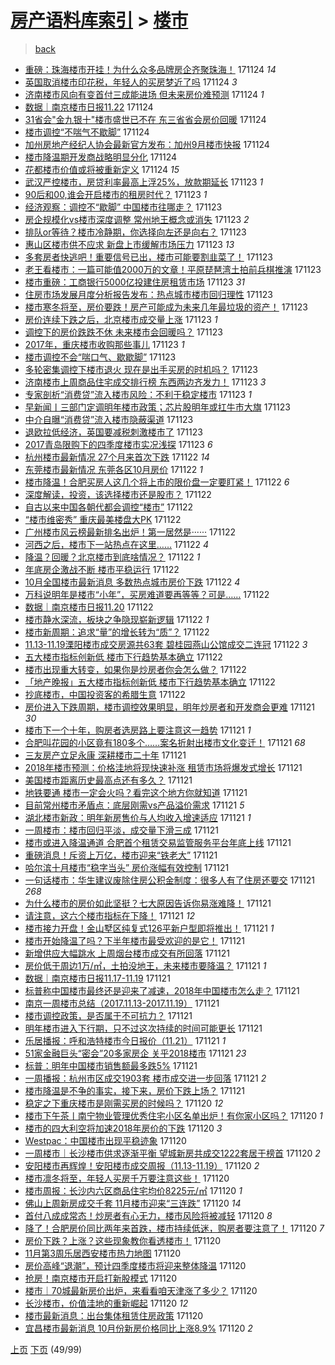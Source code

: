 [房产语料库索引](../../README.md)  > [楼市](楼市.md)
====
> [back](../README.md)

- [重磅：珠海楼市开挂！为什么众多品牌房企齐聚珠海！](http://jkwz.applinzi.com/ittc/7039466697067594768.html#%E9%87%8D%E7%A3%85%EF%BC%9A%E7%8F%A0%E6%B5%B7%E6%A5%BC%E5%B8%82%E5%BC%80%E6%8C%82%EF%BC%81%E4%B8%BA%E4%BB%80%E4%B9%88%E4%BC%97%E5%A4%9A%E5%93%81%E7%89%8C%E6%88%BF%E4%BC%81%E9%BD%90%E8%81%9A%E7%8F%A0%E6%B5%B7%EF%BC%81) 171124 *14* 
- [英国取消楼市印花税，年轻人的买房梦近了吗](http://jkwz.applinzi.com/ittc/7039454115455829009.html#%E8%8B%B1%E5%9B%BD%E5%8F%96%E6%B6%88%E6%A5%BC%E5%B8%82%E5%8D%B0%E8%8A%B1%E7%A8%8E%EF%BC%8C%E5%B9%B4%E8%BD%BB%E4%BA%BA%E7%9A%84%E4%B9%B0%E6%88%BF%E6%A2%A6%E8%BF%91%E4%BA%86%E5%90%97) 171124 *3* 
- [济南楼市风向有变首付三成能进场 但未来房价难预测](http://jkwz.applinzi.com/ittc/7039448086353544209.html#%E6%B5%8E%E5%8D%97%E6%A5%BC%E5%B8%82%E9%A3%8E%E5%90%91%E6%9C%89%E5%8F%98%E9%A6%96%E4%BB%98%E4%B8%89%E6%88%90%E8%83%BD%E8%BF%9B%E5%9C%BA+%E4%BD%86%E6%9C%AA%E6%9D%A5%E6%88%BF%E4%BB%B7%E9%9A%BE%E9%A2%84%E6%B5%8B) 171124 *1* 
- [数据｜南京楼市日报11.22](http://jkwz.applinzi.com/ittc/7039446820026057745.html#%E6%95%B0%E6%8D%AE%EF%BD%9C%E5%8D%97%E4%BA%AC%E6%A5%BC%E5%B8%82%E6%97%A5%E6%8A%A511.22) 171124  
- [31省会&quot;金九银十&quot;楼市盛世已不在 东三省省会房价回暖](http://jkwz.applinzi.com/ittc/7039442569589687313.html#31%E7%9C%81%E4%BC%9A%26quot%3B%E9%87%91%E4%B9%9D%E9%93%B6%E5%8D%81%26quot%3B%E6%A5%BC%E5%B8%82%E7%9B%9B%E4%B8%96%E5%B7%B2%E4%B8%8D%E5%9C%A8+%E4%B8%9C%E4%B8%89%E7%9C%81%E7%9C%81%E4%BC%9A%E6%88%BF%E4%BB%B7%E5%9B%9E%E6%9A%96) 171124  
- [楼市调控“不喘气不歇脚”](http://jkwz.applinzi.com/ittc/7039420093140829200.html#%E6%A5%BC%E5%B8%82%E8%B0%83%E6%8E%A7%E2%80%9C%E4%B8%8D%E5%96%98%E6%B0%94%E4%B8%8D%E6%AD%87%E8%84%9A%E2%80%9D) 171124  
- [加州房地产经纪人协会最新官方发布：加州9月楼市快报](http://jkwz.applinzi.com/ittc/7039414433028244497.html#%E5%8A%A0%E5%B7%9E%E6%88%BF%E5%9C%B0%E4%BA%A7%E7%BB%8F%E7%BA%AA%E4%BA%BA%E5%8D%8F%E4%BC%9A%E6%9C%80%E6%96%B0%E5%AE%98%E6%96%B9%E5%8F%91%E5%B8%83%EF%BC%9A%E5%8A%A0%E5%B7%9E9%E6%9C%88%E6%A5%BC%E5%B8%82%E5%BF%AB%E6%8A%A5) 171124  
- [楼市降温期开发商战略明显分化](http://jkwz.applinzi.com/ittc/7039403274501882897.html#%E6%A5%BC%E5%B8%82%E9%99%8D%E6%B8%A9%E6%9C%9F%E5%BC%80%E5%8F%91%E5%95%86%E6%88%98%E7%95%A5%E6%98%8E%E6%98%BE%E5%88%86%E5%8C%96) 171124  
- [花都楼市价值或将被重新定义](http://jkwz.applinzi.com/ittc/7039310158390363152.html#%E8%8A%B1%E9%83%BD%E6%A5%BC%E5%B8%82%E4%BB%B7%E5%80%BC%E6%88%96%E5%B0%86%E8%A2%AB%E9%87%8D%E6%96%B0%E5%AE%9A%E4%B9%89) 171124 *15* 
- [武汉严控楼市，房贷利率最高上浮25%，放款期延长](http://jkwz.applinzi.com/ittc/7039224961774912529.html#%E6%AD%A6%E6%B1%89%E4%B8%A5%E6%8E%A7%E6%A5%BC%E5%B8%82%EF%BC%8C%E6%88%BF%E8%B4%B7%E5%88%A9%E7%8E%87%E6%9C%80%E9%AB%98%E4%B8%8A%E6%B5%AE25%25%EF%BC%8C%E6%94%BE%E6%AC%BE%E6%9C%9F%E5%BB%B6%E9%95%BF) 171123 *1* 
- [90后和00,谁会开启楼市的租房时代？](http://jkwz.applinzi.com/ittc/7039217923544056849.html#90%E5%90%8E%E5%92%8C00%2C%E8%B0%81%E4%BC%9A%E5%BC%80%E5%90%AF%E6%A5%BC%E5%B8%82%E7%9A%84%E7%A7%9F%E6%88%BF%E6%97%B6%E4%BB%A3%EF%BC%9F) 171123 *1* 
- [经济观察：调控不“歇脚” 中国楼市往哪走？](http://jkwz.applinzi.com/ittc/7039216737457800209.html#%E7%BB%8F%E6%B5%8E%E8%A7%82%E5%AF%9F%EF%BC%9A%E8%B0%83%E6%8E%A7%E4%B8%8D%E2%80%9C%E6%AD%87%E8%84%9A%E2%80%9D+%E4%B8%AD%E5%9B%BD%E6%A5%BC%E5%B8%82%E5%BE%80%E5%93%AA%E8%B5%B0%EF%BC%9F) 171123  
- [房企规模化vs楼市深度调整 常州地王概念或消失](http://jkwz.applinzi.com/ittc/7039161065508701201.html#%E6%88%BF%E4%BC%81%E8%A7%84%E6%A8%A1%E5%8C%96vs%E6%A5%BC%E5%B8%82%E6%B7%B1%E5%BA%A6%E8%B0%83%E6%95%B4+%E5%B8%B8%E5%B7%9E%E5%9C%B0%E7%8E%8B%E6%A6%82%E5%BF%B5%E6%88%96%E6%B6%88%E5%A4%B1) 171123 *2* 
- [排队or等待？楼市冷静期，你选择向左还是向右？](http://jkwz.applinzi.com/ittc/7039151135179408401.html#%E6%8E%92%E9%98%9For%E7%AD%89%E5%BE%85%EF%BC%9F%E6%A5%BC%E5%B8%82%E5%86%B7%E9%9D%99%E6%9C%9F%EF%BC%8C%E4%BD%A0%E9%80%89%E6%8B%A9%E5%90%91%E5%B7%A6%E8%BF%98%E6%98%AF%E5%90%91%E5%8F%B3%EF%BC%9F) 171123  
- [惠山区楼市供不应求 新盘上市缓解市场压力](http://jkwz.applinzi.com/ittc/7039149322191504401.html#%E6%83%A0%E5%B1%B1%E5%8C%BA%E6%A5%BC%E5%B8%82%E4%BE%9B%E4%B8%8D%E5%BA%94%E6%B1%82+%E6%96%B0%E7%9B%98%E4%B8%8A%E5%B8%82%E7%BC%93%E8%A7%A3%E5%B8%82%E5%9C%BA%E5%8E%8B%E5%8A%9B) 171123 *13* 
- [多套房者快逃吧！重要信号已出，楼市可能要割韭菜了！](http://jkwz.applinzi.com/ittc/7039129102328529937.html#%E5%A4%9A%E5%A5%97%E6%88%BF%E8%80%85%E5%BF%AB%E9%80%83%E5%90%A7%EF%BC%81%E9%87%8D%E8%A6%81%E4%BF%A1%E5%8F%B7%E5%B7%B2%E5%87%BA%EF%BC%8C%E6%A5%BC%E5%B8%82%E5%8F%AF%E8%83%BD%E8%A6%81%E5%89%B2%E9%9F%AD%E8%8F%9C%E4%BA%86%EF%BC%81) 171123  
- [老王看楼市：一篇可能值2000万的文章！平原琵琶湾土拍前兵棋推演](http://jkwz.applinzi.com/ittc/7039115226618790929.html#%E8%80%81%E7%8E%8B%E7%9C%8B%E6%A5%BC%E5%B8%82%EF%BC%9A%E4%B8%80%E7%AF%87%E5%8F%AF%E8%83%BD%E5%80%BC2000%E4%B8%87%E7%9A%84%E6%96%87%E7%AB%A0%EF%BC%81%E5%B9%B3%E5%8E%9F%E7%90%B5%E7%90%B6%E6%B9%BE%E5%9C%9F%E6%8B%8D%E5%89%8D%E5%85%B5%E6%A3%8B%E6%8E%A8%E6%BC%94) 171123  
- [楼市重磅：工商银行5000亿投建住房租赁市场](http://jkwz.applinzi.com/ittc/7039107230018831376.html#%E6%A5%BC%E5%B8%82%E9%87%8D%E7%A3%85%EF%BC%9A%E5%B7%A5%E5%95%86%E9%93%B6%E8%A1%8C5000%E4%BA%BF%E6%8A%95%E5%BB%BA%E4%BD%8F%E6%88%BF%E7%A7%9F%E8%B5%81%E5%B8%82%E5%9C%BA) 171123 *31* 
- [住房市场发展月度分析报告发布：热点城市楼市回归理性](http://jkwz.applinzi.com/ittc/7039089400951079952.html#%E4%BD%8F%E6%88%BF%E5%B8%82%E5%9C%BA%E5%8F%91%E5%B1%95%E6%9C%88%E5%BA%A6%E5%88%86%E6%9E%90%E6%8A%A5%E5%91%8A%E5%8F%91%E5%B8%83%EF%BC%9A%E7%83%AD%E7%82%B9%E5%9F%8E%E5%B8%82%E6%A5%BC%E5%B8%82%E5%9B%9E%E5%BD%92%E7%90%86%E6%80%A7) 171123  
- [楼市寒冬将至，房价要跌！房产可能成为未来几年最垃圾的资产！](http://jkwz.applinzi.com/ittc/7039084438221227024.html#%E6%A5%BC%E5%B8%82%E5%AF%92%E5%86%AC%E5%B0%86%E8%87%B3%EF%BC%8C%E6%88%BF%E4%BB%B7%E8%A6%81%E8%B7%8C%EF%BC%81%E6%88%BF%E4%BA%A7%E5%8F%AF%E8%83%BD%E6%88%90%E4%B8%BA%E6%9C%AA%E6%9D%A5%E5%87%A0%E5%B9%B4%E6%9C%80%E5%9E%83%E5%9C%BE%E7%9A%84%E8%B5%84%E4%BA%A7%EF%BC%81) 171123  
- [房价连续下跌之后，北京楼市成交量上涨](http://jkwz.applinzi.com/ittc/7039075825180214288.html#%E6%88%BF%E4%BB%B7%E8%BF%9E%E7%BB%AD%E4%B8%8B%E8%B7%8C%E4%B9%8B%E5%90%8E%EF%BC%8C%E5%8C%97%E4%BA%AC%E6%A5%BC%E5%B8%82%E6%88%90%E4%BA%A4%E9%87%8F%E4%B8%8A%E6%B6%A8) 171123 *1* 
- [调控下的房价跌跌不休 未来楼市会回暖吗？](http://jkwz.applinzi.com/ittc/7039067885845087248.html#%E8%B0%83%E6%8E%A7%E4%B8%8B%E7%9A%84%E6%88%BF%E4%BB%B7%E8%B7%8C%E8%B7%8C%E4%B8%8D%E4%BC%91+%E6%9C%AA%E6%9D%A5%E6%A5%BC%E5%B8%82%E4%BC%9A%E5%9B%9E%E6%9A%96%E5%90%97%EF%BC%9F) 171123  
- [2017年，重庆楼市收购那些事儿](http://jkwz.applinzi.com/ittc/7039064614174721041.html#2017%E5%B9%B4%EF%BC%8C%E9%87%8D%E5%BA%86%E6%A5%BC%E5%B8%82%E6%94%B6%E8%B4%AD%E9%82%A3%E4%BA%9B%E4%BA%8B%E5%84%BF) 171123 *1* 
- [楼市调控不会“喘口气、歇歇脚”](http://jkwz.applinzi.com/ittc/7039055601559159825.html#%E6%A5%BC%E5%B8%82%E8%B0%83%E6%8E%A7%E4%B8%8D%E4%BC%9A%E2%80%9C%E5%96%98%E5%8F%A3%E6%B0%94%E3%80%81%E6%AD%87%E6%AD%87%E8%84%9A%E2%80%9D) 171123  
- [多轮密集调控下楼市退火 现在是出手买房的时机吗？](http://jkwz.applinzi.com/ittc/7039049442731230224.html#%E5%A4%9A%E8%BD%AE%E5%AF%86%E9%9B%86%E8%B0%83%E6%8E%A7%E4%B8%8B%E6%A5%BC%E5%B8%82%E9%80%80%E7%81%AB+%E7%8E%B0%E5%9C%A8%E6%98%AF%E5%87%BA%E6%89%8B%E4%B9%B0%E6%88%BF%E7%9A%84%E6%97%B6%E6%9C%BA%E5%90%97%EF%BC%9F) 171123  
- [济南楼市上周商品住宅成交排行榜 东西两边齐发力！](http://jkwz.applinzi.com/ittc/7039047136077939728.html#%E6%B5%8E%E5%8D%97%E6%A5%BC%E5%B8%82%E4%B8%8A%E5%91%A8%E5%95%86%E5%93%81%E4%BD%8F%E5%AE%85%E6%88%90%E4%BA%A4%E6%8E%92%E8%A1%8C%E6%A6%9C+%E4%B8%9C%E8%A5%BF%E4%B8%A4%E8%BE%B9%E9%BD%90%E5%8F%91%E5%8A%9B%EF%BC%81) 171123 *3* 
- [专家剖析“消费贷”流入楼市风险：不利于稳定楼市](http://jkwz.applinzi.com/ittc/7039043410156061712.html#%E4%B8%93%E5%AE%B6%E5%89%96%E6%9E%90%E2%80%9C%E6%B6%88%E8%B4%B9%E8%B4%B7%E2%80%9D%E6%B5%81%E5%85%A5%E6%A5%BC%E5%B8%82%E9%A3%8E%E9%99%A9%EF%BC%9A%E4%B8%8D%E5%88%A9%E4%BA%8E%E7%A8%B3%E5%AE%9A%E6%A5%BC%E5%B8%82) 171123 *1* 
- [早新闻丨三部门定调明年楼市政策；芯片股明年或扛牛市大旗](http://jkwz.applinzi.com/ittc/7039041587756139537.html#%E6%97%A9%E6%96%B0%E9%97%BB%E4%B8%A8%E4%B8%89%E9%83%A8%E9%97%A8%E5%AE%9A%E8%B0%83%E6%98%8E%E5%B9%B4%E6%A5%BC%E5%B8%82%E6%94%BF%E7%AD%96%EF%BC%9B%E8%8A%AF%E7%89%87%E8%82%A1%E6%98%8E%E5%B9%B4%E6%88%96%E6%89%9B%E7%89%9B%E5%B8%82%E5%A4%A7%E6%97%97) 171123  
- [中介自曝“消费贷”流入楼市隐蔽渠道](http://jkwz.applinzi.com/ittc/7038991549843637265.html#%E4%B8%AD%E4%BB%8B%E8%87%AA%E6%9B%9D%E2%80%9C%E6%B6%88%E8%B4%B9%E8%B4%B7%E2%80%9D%E6%B5%81%E5%85%A5%E6%A5%BC%E5%B8%82%E9%9A%90%E8%94%BD%E6%B8%A0%E9%81%93) 171123  
- [退欧拉低经济，英国要减税刺激楼市了](http://jkwz.applinzi.com/ittc/7038944615539934225.html#%E9%80%80%E6%AC%A7%E6%8B%89%E4%BD%8E%E7%BB%8F%E6%B5%8E%EF%BC%8C%E8%8B%B1%E5%9B%BD%E8%A6%81%E5%87%8F%E7%A8%8E%E5%88%BA%E6%BF%80%E6%A5%BC%E5%B8%82%E4%BA%86) 171123  
- [2017青岛限购下的四季度楼市实况浅探](http://jkwz.applinzi.com/ittc/7038921889819395088.html#2017%E9%9D%92%E5%B2%9B%E9%99%90%E8%B4%AD%E4%B8%8B%E7%9A%84%E5%9B%9B%E5%AD%A3%E5%BA%A6%E6%A5%BC%E5%B8%82%E5%AE%9E%E5%86%B5%E6%B5%85%E6%8E%A2) 171123 *6* 
- [杭州楼市最新情况 27个月来首次下跌](http://jkwz.applinzi.com/ittc/7038855857067000848.html#%E6%9D%AD%E5%B7%9E%E6%A5%BC%E5%B8%82%E6%9C%80%E6%96%B0%E6%83%85%E5%86%B5+27%E4%B8%AA%E6%9C%88%E6%9D%A5%E9%A6%96%E6%AC%A1%E4%B8%8B%E8%B7%8C) 171122 *14* 
- [东莞楼市最新情况 东莞各区10月房价](http://jkwz.applinzi.com/ittc/7038855669480948753.html#%E4%B8%9C%E8%8E%9E%E6%A5%BC%E5%B8%82%E6%9C%80%E6%96%B0%E6%83%85%E5%86%B5+%E4%B8%9C%E8%8E%9E%E5%90%84%E5%8C%BA10%E6%9C%88%E6%88%BF%E4%BB%B7) 171122 *1* 
- [楼市降温！合肥买房人这几个将上市的限价盘一定要盯紧！](http://jkwz.applinzi.com/ittc/7038828434086691857.html#%E6%A5%BC%E5%B8%82%E9%99%8D%E6%B8%A9%EF%BC%81%E5%90%88%E8%82%A5%E4%B9%B0%E6%88%BF%E4%BA%BA%E8%BF%99%E5%87%A0%E4%B8%AA%E5%B0%86%E4%B8%8A%E5%B8%82%E7%9A%84%E9%99%90%E4%BB%B7%E7%9B%98%E4%B8%80%E5%AE%9A%E8%A6%81%E7%9B%AF%E7%B4%A7%EF%BC%81) 171122 *6* 
- [深度解读，投资，该选择楼市还是股市？](http://jkwz.applinzi.com/ittc/7038812130768323600.html#%E6%B7%B1%E5%BA%A6%E8%A7%A3%E8%AF%BB%EF%BC%8C%E6%8A%95%E8%B5%84%EF%BC%8C%E8%AF%A5%E9%80%89%E6%8B%A9%E6%A5%BC%E5%B8%82%E8%BF%98%E6%98%AF%E8%82%A1%E5%B8%82%EF%BC%9F) 171122  
- [自古以来中国各朝代都会调控“楼市”](http://jkwz.applinzi.com/ittc/7038809686931932176.html#%E8%87%AA%E5%8F%A4%E4%BB%A5%E6%9D%A5%E4%B8%AD%E5%9B%BD%E5%90%84%E6%9C%9D%E4%BB%A3%E9%83%BD%E4%BC%9A%E8%B0%83%E6%8E%A7%E2%80%9C%E6%A5%BC%E5%B8%82%E2%80%9D) 171122  
- [“楼市维密秀” 重庆最美楼盘大PK](http://jkwz.applinzi.com/ittc/7038806130665456656.html#%E2%80%9C%E6%A5%BC%E5%B8%82%E7%BB%B4%E5%AF%86%E7%A7%80%E2%80%9D+%E9%87%8D%E5%BA%86%E6%9C%80%E7%BE%8E%E6%A5%BC%E7%9B%98%E5%A4%A7PK) 171122  
- [广州楼市风云榜最新排名出炉！第一居然是······](http://jkwz.applinzi.com/ittc/7038786445379109904.html#%E5%B9%BF%E5%B7%9E%E6%A5%BC%E5%B8%82%E9%A3%8E%E4%BA%91%E6%A6%9C%E6%9C%80%E6%96%B0%E6%8E%92%E5%90%8D%E5%87%BA%E7%82%89%EF%BC%81%E7%AC%AC%E4%B8%80%E5%B1%85%E7%84%B6%E6%98%AF%C2%B7%C2%B7%C2%B7%C2%B7%C2%B7%C2%B7) 171122  
- [河西之后，楼市下一站热点在这里……](http://jkwz.applinzi.com/ittc/7038774193611605009.html#%E6%B2%B3%E8%A5%BF%E4%B9%8B%E5%90%8E%EF%BC%8C%E6%A5%BC%E5%B8%82%E4%B8%8B%E4%B8%80%E7%AB%99%E7%83%AD%E7%82%B9%E5%9C%A8%E8%BF%99%E9%87%8C%E2%80%A6%E2%80%A6) 171122 *4* 
- [降温？回暖？北京楼市到底啥情况？](http://jkwz.applinzi.com/ittc/7038758776436425744.html#%E9%99%8D%E6%B8%A9%EF%BC%9F%E5%9B%9E%E6%9A%96%EF%BC%9F%E5%8C%97%E4%BA%AC%E6%A5%BC%E5%B8%82%E5%88%B0%E5%BA%95%E5%95%A5%E6%83%85%E5%86%B5%EF%BC%9F) 171122 *1* 
- [年底房企激战不断 楼市平稳运行](http://jkwz.applinzi.com/ittc/7038746383639643153.html#%E5%B9%B4%E5%BA%95%E6%88%BF%E4%BC%81%E6%BF%80%E6%88%98%E4%B8%8D%E6%96%AD+%E6%A5%BC%E5%B8%82%E5%B9%B3%E7%A8%B3%E8%BF%90%E8%A1%8C) 171122  
- [10月全国楼市最新消息 多数热点城市房价下跌](http://jkwz.applinzi.com/ittc/7038737465685328912.html#10%E6%9C%88%E5%85%A8%E5%9B%BD%E6%A5%BC%E5%B8%82%E6%9C%80%E6%96%B0%E6%B6%88%E6%81%AF+%E5%A4%9A%E6%95%B0%E7%83%AD%E7%82%B9%E5%9F%8E%E5%B8%82%E6%88%BF%E4%BB%B7%E4%B8%8B%E8%B7%8C) 171122 *4* 
- [万科说明年是楼市“小年”，买房难道要再等等？可是……](http://jkwz.applinzi.com/ittc/7038725481787032593.html#%E4%B8%87%E7%A7%91%E8%AF%B4%E6%98%8E%E5%B9%B4%E6%98%AF%E6%A5%BC%E5%B8%82%E2%80%9C%E5%B0%8F%E5%B9%B4%E2%80%9D%EF%BC%8C%E4%B9%B0%E6%88%BF%E9%9A%BE%E9%81%93%E8%A6%81%E5%86%8D%E7%AD%89%E7%AD%89%EF%BC%9F%E5%8F%AF%E6%98%AF%E2%80%A6%E2%80%A6) 171122  
- [数据｜南京楼市日报11.20](http://jkwz.applinzi.com/ittc/7038718869466776593.html#%E6%95%B0%E6%8D%AE%EF%BD%9C%E5%8D%97%E4%BA%AC%E6%A5%BC%E5%B8%82%E6%97%A5%E6%8A%A511.20) 171122  
- [楼市静水深流，板块之争隐现崭新逻辑](http://jkwz.applinzi.com/ittc/7038713387867964433.html#%E6%A5%BC%E5%B8%82%E9%9D%99%E6%B0%B4%E6%B7%B1%E6%B5%81%EF%BC%8C%E6%9D%BF%E5%9D%97%E4%B9%8B%E4%BA%89%E9%9A%90%E7%8E%B0%E5%B4%AD%E6%96%B0%E9%80%BB%E8%BE%91) 171122 *1* 
- [楼市新周期：追求“量”的增长转为“质”？](http://jkwz.applinzi.com/ittc/7038711301361107984.html#%E6%A5%BC%E5%B8%82%E6%96%B0%E5%91%A8%E6%9C%9F%EF%BC%9A%E8%BF%BD%E6%B1%82%E2%80%9C%E9%87%8F%E2%80%9D%E7%9A%84%E5%A2%9E%E9%95%BF%E8%BD%AC%E4%B8%BA%E2%80%9C%E8%B4%A8%E2%80%9D%EF%BC%9F) 171122  
- [11.13-11.19溧阳楼市成交房源共63套 碧桂园燕山公馆成交二连冠](http://jkwz.applinzi.com/ittc/7038709699816457232.html#11.13-11.19%E6%BA%A7%E9%98%B3%E6%A5%BC%E5%B8%82%E6%88%90%E4%BA%A4%E6%88%BF%E6%BA%90%E5%85%B163%E5%A5%97+%E7%A2%A7%E6%A1%82%E5%9B%AD%E7%87%95%E5%B1%B1%E5%85%AC%E9%A6%86%E6%88%90%E4%BA%A4%E4%BA%8C%E8%BF%9E%E5%86%A0) 171122 *3* 
- [五大楼市指标创新低 楼市下行趋势基本确立](http://jkwz.applinzi.com/ittc/7038703328081478672.html#%E4%BA%94%E5%A4%A7%E6%A5%BC%E5%B8%82%E6%8C%87%E6%A0%87%E5%88%9B%E6%96%B0%E4%BD%8E+%E6%A5%BC%E5%B8%82%E4%B8%8B%E8%A1%8C%E8%B6%8B%E5%8A%BF%E5%9F%BA%E6%9C%AC%E7%A1%AE%E7%AB%8B) 171122  
- [楼市出现重大转变，如果你是炒房者你会怎么做？](http://jkwz.applinzi.com/ittc/7038701963967988752.html#%E6%A5%BC%E5%B8%82%E5%87%BA%E7%8E%B0%E9%87%8D%E5%A4%A7%E8%BD%AC%E5%8F%98%EF%BC%8C%E5%A6%82%E6%9E%9C%E4%BD%A0%E6%98%AF%E7%82%92%E6%88%BF%E8%80%85%E4%BD%A0%E4%BC%9A%E6%80%8E%E4%B9%88%E5%81%9A%EF%BC%9F) 171122  
- [「地产晚报」五大楼市指标创新低 楼市下行趋势基本确立](http://jkwz.applinzi.com/ittc/7038676349395420177.html#%E3%80%8C%E5%9C%B0%E4%BA%A7%E6%99%9A%E6%8A%A5%E3%80%8D%E4%BA%94%E5%A4%A7%E6%A5%BC%E5%B8%82%E6%8C%87%E6%A0%87%E5%88%9B%E6%96%B0%E4%BD%8E+%E6%A5%BC%E5%B8%82%E4%B8%8B%E8%A1%8C%E8%B6%8B%E5%8A%BF%E5%9F%BA%E6%9C%AC%E7%A1%AE%E7%AB%8B) 171122  
- [抄底楼市，中国投资客的希腊生意](http://jkwz.applinzi.com/ittc/7038585655544775696.html#%E6%8A%84%E5%BA%95%E6%A5%BC%E5%B8%82%EF%BC%8C%E4%B8%AD%E5%9B%BD%E6%8A%95%E8%B5%84%E5%AE%A2%E7%9A%84%E5%B8%8C%E8%85%8A%E7%94%9F%E6%84%8F) 171122  
- [房价进入下跌周期，楼市调控效果明显，明年炒房者和开发商会更难](http://jkwz.applinzi.com/ittc/7038463345429054481.html#%E6%88%BF%E4%BB%B7%E8%BF%9B%E5%85%A5%E4%B8%8B%E8%B7%8C%E5%91%A8%E6%9C%9F%EF%BC%8C%E6%A5%BC%E5%B8%82%E8%B0%83%E6%8E%A7%E6%95%88%E6%9E%9C%E6%98%8E%E6%98%BE%EF%BC%8C%E6%98%8E%E5%B9%B4%E7%82%92%E6%88%BF%E8%80%85%E5%92%8C%E5%BC%80%E5%8F%91%E5%95%86%E4%BC%9A%E6%9B%B4%E9%9A%BE) 171121 *30* 
- [楼市下一个十年，购房者选房路上要注意这一趋势](http://jkwz.applinzi.com/ittc/7038489928671953936.html#%E6%A5%BC%E5%B8%82%E4%B8%8B%E4%B8%80%E4%B8%AA%E5%8D%81%E5%B9%B4%EF%BC%8C%E8%B4%AD%E6%88%BF%E8%80%85%E9%80%89%E6%88%BF%E8%B7%AF%E4%B8%8A%E8%A6%81%E6%B3%A8%E6%84%8F%E8%BF%99%E4%B8%80%E8%B6%8B%E5%8A%BF) 171121 *1* 
- [合肥叫花园的小区竟有180多个……案名折射出楼市文化变迁！](http://jkwz.applinzi.com/ittc/7038485557196358673.html#%E5%90%88%E8%82%A5%E5%8F%AB%E8%8A%B1%E5%9B%AD%E7%9A%84%E5%B0%8F%E5%8C%BA%E7%AB%9F%E6%9C%89180%E5%A4%9A%E4%B8%AA%E2%80%A6%E2%80%A6%E6%A1%88%E5%90%8D%E6%8A%98%E5%B0%84%E5%87%BA%E6%A5%BC%E5%B8%82%E6%96%87%E5%8C%96%E5%8F%98%E8%BF%81%EF%BC%81) 171121 *68* 
- [三友房产立足永康 深耕楼市二十年](http://jkwz.applinzi.com/ittc/7038472839148078096.html#%E4%B8%89%E5%8F%8B%E6%88%BF%E4%BA%A7%E7%AB%8B%E8%B6%B3%E6%B0%B8%E5%BA%B7+%E6%B7%B1%E8%80%95%E6%A5%BC%E5%B8%82%E4%BA%8C%E5%8D%81%E5%B9%B4) 171121  
- [2018年楼市预测：价格洼地将现快速补涨 租赁市场将爆发式增长](http://jkwz.applinzi.com/ittc/7038459238836339728.html#2018%E5%B9%B4%E6%A5%BC%E5%B8%82%E9%A2%84%E6%B5%8B%EF%BC%9A%E4%BB%B7%E6%A0%BC%E6%B4%BC%E5%9C%B0%E5%B0%86%E7%8E%B0%E5%BF%AB%E9%80%9F%E8%A1%A5%E6%B6%A8+%E7%A7%9F%E8%B5%81%E5%B8%82%E5%9C%BA%E5%B0%86%E7%88%86%E5%8F%91%E5%BC%8F%E5%A2%9E%E9%95%BF) 171121  
- [美国楼市距离历史最高点还有多久？](http://jkwz.applinzi.com/ittc/7038437920246072337.html#%E7%BE%8E%E5%9B%BD%E6%A5%BC%E5%B8%82%E8%B7%9D%E7%A6%BB%E5%8E%86%E5%8F%B2%E6%9C%80%E9%AB%98%E7%82%B9%E8%BF%98%E6%9C%89%E5%A4%9A%E4%B9%85%EF%BC%9F) 171121  
- [地铁要通 楼市一定会火吗？看完这个地方你就知道](http://jkwz.applinzi.com/ittc/7038431168217744400.html#%E5%9C%B0%E9%93%81%E8%A6%81%E9%80%9A+%E6%A5%BC%E5%B8%82%E4%B8%80%E5%AE%9A%E4%BC%9A%E7%81%AB%E5%90%97%EF%BC%9F%E7%9C%8B%E5%AE%8C%E8%BF%99%E4%B8%AA%E5%9C%B0%E6%96%B9%E4%BD%A0%E5%B0%B1%E7%9F%A5%E9%81%93) 171121  
- [目前常州楼市矛盾点：底层刚需vs产品溢价需求](http://jkwz.applinzi.com/ittc/7038427051495785488.html#%E7%9B%AE%E5%89%8D%E5%B8%B8%E5%B7%9E%E6%A5%BC%E5%B8%82%E7%9F%9B%E7%9B%BE%E7%82%B9%EF%BC%9A%E5%BA%95%E5%B1%82%E5%88%9A%E9%9C%80vs%E4%BA%A7%E5%93%81%E6%BA%A2%E4%BB%B7%E9%9C%80%E6%B1%82) 171121 *5* 
- [湖北楼市新政：明年新房售价与人均收入增速适应](http://jkwz.applinzi.com/ittc/7038425547028300817.html#%E6%B9%96%E5%8C%97%E6%A5%BC%E5%B8%82%E6%96%B0%E6%94%BF%EF%BC%9A%E6%98%8E%E5%B9%B4%E6%96%B0%E6%88%BF%E5%94%AE%E4%BB%B7%E4%B8%8E%E4%BA%BA%E5%9D%87%E6%94%B6%E5%85%A5%E5%A2%9E%E9%80%9F%E9%80%82%E5%BA%94) 171121 *1* 
- [一周楼市：楼市回归平淡，成交量下滑三成](http://jkwz.applinzi.com/ittc/7038421395313263632.html#%E4%B8%80%E5%91%A8%E6%A5%BC%E5%B8%82%EF%BC%9A%E6%A5%BC%E5%B8%82%E5%9B%9E%E5%BD%92%E5%B9%B3%E6%B7%A1%EF%BC%8C%E6%88%90%E4%BA%A4%E9%87%8F%E4%B8%8B%E6%BB%91%E4%B8%89%E6%88%90) 171121  
- [楼市或进入降温通道 合肥首个租赁交易监管服务平台年底上线](http://jkwz.applinzi.com/ittc/7038418517416739857.html#%E6%A5%BC%E5%B8%82%E6%88%96%E8%BF%9B%E5%85%A5%E9%99%8D%E6%B8%A9%E9%80%9A%E9%81%93+%E5%90%88%E8%82%A5%E9%A6%96%E4%B8%AA%E7%A7%9F%E8%B5%81%E4%BA%A4%E6%98%93%E7%9B%91%E7%AE%A1%E6%9C%8D%E5%8A%A1%E5%B9%B3%E5%8F%B0%E5%B9%B4%E5%BA%95%E4%B8%8A%E7%BA%BF) 171121  
- [重磅消息！斥资上万亿，楼市迎来“铁老大”](http://jkwz.applinzi.com/ittc/7038411783067403281.html#%E9%87%8D%E7%A3%85%E6%B6%88%E6%81%AF%EF%BC%81%E6%96%A5%E8%B5%84%E4%B8%8A%E4%B8%87%E4%BA%BF%EF%BC%8C%E6%A5%BC%E5%B8%82%E8%BF%8E%E6%9D%A5%E2%80%9C%E9%93%81%E8%80%81%E5%A4%A7%E2%80%9D) 171121  
- [哈尔滨十月楼市“稳字当头” 房价涨幅有效控制](http://jkwz.applinzi.com/ittc/7038403741399647248.html#%E5%93%88%E5%B0%94%E6%BB%A8%E5%8D%81%E6%9C%88%E6%A5%BC%E5%B8%82%E2%80%9C%E7%A8%B3%E5%AD%97%E5%BD%93%E5%A4%B4%E2%80%9D+%E6%88%BF%E4%BB%B7%E6%B6%A8%E5%B9%85%E6%9C%89%E6%95%88%E6%8E%A7%E5%88%B6) 171121  
- [一句话楼市：华生建议废除住房公积金制度：很多人有了住房还要交](http://jkwz.applinzi.com/ittc/7038387742252205073.html#%E4%B8%80%E5%8F%A5%E8%AF%9D%E6%A5%BC%E5%B8%82%EF%BC%9A%E5%8D%8E%E7%94%9F%E5%BB%BA%E8%AE%AE%E5%BA%9F%E9%99%A4%E4%BD%8F%E6%88%BF%E5%85%AC%E7%A7%AF%E9%87%91%E5%88%B6%E5%BA%A6%EF%BC%9A%E5%BE%88%E5%A4%9A%E4%BA%BA%E6%9C%89%E4%BA%86%E4%BD%8F%E6%88%BF%E8%BF%98%E8%A6%81%E4%BA%A4) 171121 *268* 
- [为什么楼市的房价如此坚挺？七大原因告诉你易涨难降！](http://jkwz.applinzi.com/ittc/7038382823168279568.html#%E4%B8%BA%E4%BB%80%E4%B9%88%E6%A5%BC%E5%B8%82%E7%9A%84%E6%88%BF%E4%BB%B7%E5%A6%82%E6%AD%A4%E5%9D%9A%E6%8C%BA%EF%BC%9F%E4%B8%83%E5%A4%A7%E5%8E%9F%E5%9B%A0%E5%91%8A%E8%AF%89%E4%BD%A0%E6%98%93%E6%B6%A8%E9%9A%BE%E9%99%8D%EF%BC%81) 171121  
- [请注意，这六个楼市指标在下降！](http://jkwz.applinzi.com/ittc/7038358079933006864.html#%E8%AF%B7%E6%B3%A8%E6%84%8F%EF%BC%8C%E8%BF%99%E5%85%AD%E4%B8%AA%E6%A5%BC%E5%B8%82%E6%8C%87%E6%A0%87%E5%9C%A8%E4%B8%8B%E9%99%8D%EF%BC%81) 171121 *12* 
- [楼市接力开盘！金山墅区纯复式126平新户型即将推出！](http://jkwz.applinzi.com/ittc/7038351934547821585.html#%E6%A5%BC%E5%B8%82%E6%8E%A5%E5%8A%9B%E5%BC%80%E7%9B%98%EF%BC%81%E9%87%91%E5%B1%B1%E5%A2%85%E5%8C%BA%E7%BA%AF%E5%A4%8D%E5%BC%8F126%E5%B9%B3%E6%96%B0%E6%88%B7%E5%9E%8B%E5%8D%B3%E5%B0%86%E6%8E%A8%E5%87%BA%EF%BC%81) 171121 *1* 
- [楼市开始降温了吗？下半年楼市最受欢迎的是它！](http://jkwz.applinzi.com/ittc/7038324779436737553.html#%E6%A5%BC%E5%B8%82%E5%BC%80%E5%A7%8B%E9%99%8D%E6%B8%A9%E4%BA%86%E5%90%97%EF%BC%9F%E4%B8%8B%E5%8D%8A%E5%B9%B4%E6%A5%BC%E5%B8%82%E6%9C%80%E5%8F%97%E6%AC%A2%E8%BF%8E%E7%9A%84%E6%98%AF%E5%AE%83%EF%BC%81) 171121  
- [新增供应大幅跳水 上周烟台楼市成交有所回落](http://jkwz.applinzi.com/ittc/7038345131118298128.html#%E6%96%B0%E5%A2%9E%E4%BE%9B%E5%BA%94%E5%A4%A7%E5%B9%85%E8%B7%B3%E6%B0%B4+%E4%B8%8A%E5%91%A8%E7%83%9F%E5%8F%B0%E6%A5%BC%E5%B8%82%E6%88%90%E4%BA%A4%E6%9C%89%E6%89%80%E5%9B%9E%E8%90%BD) 171121  
- [房价低于周边1万/㎡，土拍没地王，未来楼市要降温？](http://jkwz.applinzi.com/ittc/7038333739883562000.html#%E6%88%BF%E4%BB%B7%E4%BD%8E%E4%BA%8E%E5%91%A8%E8%BE%B91%E4%B8%87%2F%E3%8E%A1%EF%BC%8C%E5%9C%9F%E6%8B%8D%E6%B2%A1%E5%9C%B0%E7%8E%8B%EF%BC%8C%E6%9C%AA%E6%9D%A5%E6%A5%BC%E5%B8%82%E8%A6%81%E9%99%8D%E6%B8%A9%EF%BC%9F) 171121 *1* 
- [数据｜南京楼市日报11.17-11.19](http://jkwz.applinzi.com/ittc/7038332614405014544.html#%E6%95%B0%E6%8D%AE%EF%BD%9C%E5%8D%97%E4%BA%AC%E6%A5%BC%E5%B8%82%E6%97%A5%E6%8A%A511.17-11.19) 171121  
- [标普称中国楼市最终还是迎来了减速，2018年中国楼市怎么走？](http://jkwz.applinzi.com/ittc/7038322175910609936.html#%E6%A0%87%E6%99%AE%E7%A7%B0%E4%B8%AD%E5%9B%BD%E6%A5%BC%E5%B8%82%E6%9C%80%E7%BB%88%E8%BF%98%E6%98%AF%E8%BF%8E%E6%9D%A5%E4%BA%86%E5%87%8F%E9%80%9F%EF%BC%8C2018%E5%B9%B4%E4%B8%AD%E5%9B%BD%E6%A5%BC%E5%B8%82%E6%80%8E%E4%B9%88%E8%B5%B0%EF%BC%9F) 171121  
- [南京一周楼市总结（2017.11.13-2017.11.19）](http://jkwz.applinzi.com/ittc/7038323459434742801.html#%E5%8D%97%E4%BA%AC%E4%B8%80%E5%91%A8%E6%A5%BC%E5%B8%82%E6%80%BB%E7%BB%93%EF%BC%882017.11.13-2017.11.19%EF%BC%89) 171121  
- [楼市调控政策，是否属于不可抗力？](http://jkwz.applinzi.com/ittc/7038315748945036304.html#%E6%A5%BC%E5%B8%82%E8%B0%83%E6%8E%A7%E6%94%BF%E7%AD%96%EF%BC%8C%E6%98%AF%E5%90%A6%E5%B1%9E%E4%BA%8E%E4%B8%8D%E5%8F%AF%E6%8A%97%E5%8A%9B%EF%BC%9F) 171121  
- [明年楼市进入下行期，只不过这次持续的时间可能更长](http://jkwz.applinzi.com/ittc/7038313619039716369.html#%E6%98%8E%E5%B9%B4%E6%A5%BC%E5%B8%82%E8%BF%9B%E5%85%A5%E4%B8%8B%E8%A1%8C%E6%9C%9F%EF%BC%8C%E5%8F%AA%E4%B8%8D%E8%BF%87%E8%BF%99%E6%AC%A1%E6%8C%81%E7%BB%AD%E7%9A%84%E6%97%B6%E9%97%B4%E5%8F%AF%E8%83%BD%E6%9B%B4%E9%95%BF) 171121  
- [乐居播报：呼和浩特楼市今日报价（11.21）](http://jkwz.applinzi.com/ittc/7038299876822090768.html#%E4%B9%90%E5%B1%85%E6%92%AD%E6%8A%A5%EF%BC%9A%E5%91%BC%E5%92%8C%E6%B5%A9%E7%89%B9%E6%A5%BC%E5%B8%82%E4%BB%8A%E6%97%A5%E6%8A%A5%E4%BB%B7%EF%BC%8811.21%EF%BC%89) 171121 *1* 
- [51家金融巨头“密会”20多家房企 关乎2018楼市](http://jkwz.applinzi.com/ittc/7038298761833481232.html#51%E5%AE%B6%E9%87%91%E8%9E%8D%E5%B7%A8%E5%A4%B4%E2%80%9C%E5%AF%86%E4%BC%9A%E2%80%9D20%E5%A4%9A%E5%AE%B6%E6%88%BF%E4%BC%81+%E5%85%B3%E4%B9%8E2018%E6%A5%BC%E5%B8%82) 171121 *23* 
- [标普：明年中国楼市销售额最多跌5%](http://jkwz.applinzi.com/ittc/7038277812530709520.html#%E6%A0%87%E6%99%AE%EF%BC%9A%E6%98%8E%E5%B9%B4%E4%B8%AD%E5%9B%BD%E6%A5%BC%E5%B8%82%E9%94%80%E5%94%AE%E9%A2%9D%E6%9C%80%E5%A4%9A%E8%B7%8C5%25) 171121  
- [一周播报：杭州市区成交1903套 楼市成交进一步回落](http://jkwz.applinzi.com/ittc/7038231131038680080.html#%E4%B8%80%E5%91%A8%E6%92%AD%E6%8A%A5%EF%BC%9A%E6%9D%AD%E5%B7%9E%E5%B8%82%E5%8C%BA%E6%88%90%E4%BA%A41903%E5%A5%97+%E6%A5%BC%E5%B8%82%E6%88%90%E4%BA%A4%E8%BF%9B%E4%B8%80%E6%AD%A5%E5%9B%9E%E8%90%BD) 171121 *2* 
- [楼市降温是不争的事实，接下来，房价下跌上场？](http://jkwz.applinzi.com/ittc/7038166734572356624.html#%E6%A5%BC%E5%B8%82%E9%99%8D%E6%B8%A9%E6%98%AF%E4%B8%8D%E4%BA%89%E7%9A%84%E4%BA%8B%E5%AE%9E%EF%BC%8C%E6%8E%A5%E4%B8%8B%E6%9D%A5%EF%BC%8C%E6%88%BF%E4%BB%B7%E4%B8%8B%E8%B7%8C%E4%B8%8A%E5%9C%BA%EF%BC%9F) 171121  
- [稳定之下重庆楼市是刚需买房的时候吗？](http://jkwz.applinzi.com/ittc/7038157847450371088.html#%E7%A8%B3%E5%AE%9A%E4%B9%8B%E4%B8%8B%E9%87%8D%E5%BA%86%E6%A5%BC%E5%B8%82%E6%98%AF%E5%88%9A%E9%9C%80%E4%B9%B0%E6%88%BF%E7%9A%84%E6%97%B6%E5%80%99%E5%90%97%EF%BC%9F) 171120 *12* 
- [楼市下午茶丨南宁物业管理优秀住宅小区名单出炉！有你家小区吗？](http://jkwz.applinzi.com/ittc/7038124354775286801.html#%E6%A5%BC%E5%B8%82%E4%B8%8B%E5%8D%88%E8%8C%B6%E4%B8%A8%E5%8D%97%E5%AE%81%E7%89%A9%E4%B8%9A%E7%AE%A1%E7%90%86%E4%BC%98%E7%A7%80%E4%BD%8F%E5%AE%85%E5%B0%8F%E5%8C%BA%E5%90%8D%E5%8D%95%E5%87%BA%E7%82%89%EF%BC%81%E6%9C%89%E4%BD%A0%E5%AE%B6%E5%B0%8F%E5%8C%BA%E5%90%97%EF%BC%9F) 171120 *1* 
- [楼市的四大利空将加速2018年房价的下跌](http://jkwz.applinzi.com/ittc/7038119640566334480.html#%E6%A5%BC%E5%B8%82%E7%9A%84%E5%9B%9B%E5%A4%A7%E5%88%A9%E7%A9%BA%E5%B0%86%E5%8A%A0%E9%80%9F2018%E5%B9%B4%E6%88%BF%E4%BB%B7%E7%9A%84%E4%B8%8B%E8%B7%8C) 171120 *3* 
- [Westpac：中国楼市出现平稳迹象](http://jkwz.applinzi.com/ittc/7038110444751946769.html#Westpac%EF%BC%9A%E4%B8%AD%E5%9B%BD%E6%A5%BC%E5%B8%82%E5%87%BA%E7%8E%B0%E5%B9%B3%E7%A8%B3%E8%BF%B9%E8%B1%A1) 171120  
- [一周楼市｜长沙楼市供求逐渐平衡 望城新房共成交1222套居于榜首](http://jkwz.applinzi.com/ittc/7038091799845930001.html#%E4%B8%80%E5%91%A8%E6%A5%BC%E5%B8%82%EF%BD%9C%E9%95%BF%E6%B2%99%E6%A5%BC%E5%B8%82%E4%BE%9B%E6%B1%82%E9%80%90%E6%B8%90%E5%B9%B3%E8%A1%A1+%E6%9C%9B%E5%9F%8E%E6%96%B0%E6%88%BF%E5%85%B1%E6%88%90%E4%BA%A41222%E5%A5%97%E5%B1%85%E4%BA%8E%E6%A6%9C%E9%A6%96) 171120 *2* 
- [安阳楼市再辉煌！安阳楼市成交周报（11.13-11.19）](http://jkwz.applinzi.com/ittc/7038087427040740368.html#%E5%AE%89%E9%98%B3%E6%A5%BC%E5%B8%82%E5%86%8D%E8%BE%89%E7%85%8C%EF%BC%81%E5%AE%89%E9%98%B3%E6%A5%BC%E5%B8%82%E6%88%90%E4%BA%A4%E5%91%A8%E6%8A%A5%EF%BC%8811.13-11.19%EF%BC%89) 171120 *2* 
- [楼市凛冬将至，年轻人买房千万要注意这些！](http://jkwz.applinzi.com/ittc/7038086277839193105.html#%E6%A5%BC%E5%B8%82%E5%87%9B%E5%86%AC%E5%B0%86%E8%87%B3%EF%BC%8C%E5%B9%B4%E8%BD%BB%E4%BA%BA%E4%B9%B0%E6%88%BF%E5%8D%83%E4%B8%87%E8%A6%81%E6%B3%A8%E6%84%8F%E8%BF%99%E4%BA%9B%EF%BC%81) 171120  
- [楼市周报：长沙内六区商品住宅均价8225元/㎡](http://jkwz.applinzi.com/ittc/7038080947126273041.html#%E6%A5%BC%E5%B8%82%E5%91%A8%E6%8A%A5%EF%BC%9A%E9%95%BF%E6%B2%99%E5%86%85%E5%85%AD%E5%8C%BA%E5%95%86%E5%93%81%E4%BD%8F%E5%AE%85%E5%9D%87%E4%BB%B78225%E5%85%83%2F%E3%8E%A1) 171120 *1* 
- [佛山上周新房成交千套 11月楼市迎来“三连跌”](http://jkwz.applinzi.com/ittc/7038063579700397072.html#%E4%BD%9B%E5%B1%B1%E4%B8%8A%E5%91%A8%E6%96%B0%E6%88%BF%E6%88%90%E4%BA%A4%E5%8D%83%E5%A5%97+11%E6%9C%88%E6%A5%BC%E5%B8%82%E8%BF%8E%E6%9D%A5%E2%80%9C%E4%B8%89%E8%BF%9E%E8%B7%8C%E2%80%9D) 171120 *14* 
- [首付八成成常态！炒房者有心无力，楼市风险将被减轻](http://jkwz.applinzi.com/ittc/7038059758572012561.html#%E9%A6%96%E4%BB%98%E5%85%AB%E6%88%90%E6%88%90%E5%B8%B8%E6%80%81%EF%BC%81%E7%82%92%E6%88%BF%E8%80%85%E6%9C%89%E5%BF%83%E6%97%A0%E5%8A%9B%EF%BC%8C%E6%A5%BC%E5%B8%82%E9%A3%8E%E9%99%A9%E5%B0%86%E8%A2%AB%E5%87%8F%E8%BD%BB) 171120 *8* 
- [降了！合肥房价同比两年来首跌，楼市持续低迷，购房者要注意了！](http://jkwz.applinzi.com/ittc/7038058950774227985.html#%E9%99%8D%E4%BA%86%EF%BC%81%E5%90%88%E8%82%A5%E6%88%BF%E4%BB%B7%E5%90%8C%E6%AF%94%E4%B8%A4%E5%B9%B4%E6%9D%A5%E9%A6%96%E8%B7%8C%EF%BC%8C%E6%A5%BC%E5%B8%82%E6%8C%81%E7%BB%AD%E4%BD%8E%E8%BF%B7%EF%BC%8C%E8%B4%AD%E6%88%BF%E8%80%85%E8%A6%81%E6%B3%A8%E6%84%8F%E4%BA%86%EF%BC%81) 171120 *7* 
- [房价下跌？上涨？这些现象教你看透楼市！](http://jkwz.applinzi.com/ittc/7038058129512727568.html#%E6%88%BF%E4%BB%B7%E4%B8%8B%E8%B7%8C%EF%BC%9F%E4%B8%8A%E6%B6%A8%EF%BC%9F%E8%BF%99%E4%BA%9B%E7%8E%B0%E8%B1%A1%E6%95%99%E4%BD%A0%E7%9C%8B%E9%80%8F%E6%A5%BC%E5%B8%82%EF%BC%81) 171120  
- [11月第3周乐居西安楼市热力地图](http://jkwz.applinzi.com/ittc/7038054664774353936.html#11%E6%9C%88%E7%AC%AC3%E5%91%A8%E4%B9%90%E5%B1%85%E8%A5%BF%E5%AE%89%E6%A5%BC%E5%B8%82%E7%83%AD%E5%8A%9B%E5%9C%B0%E5%9B%BE) 171120  
- [房价高峰“退潮”，预计四季度楼市将迎来整体降温](http://jkwz.applinzi.com/ittc/7038045750154511376.html#%E6%88%BF%E4%BB%B7%E9%AB%98%E5%B3%B0%E2%80%9C%E9%80%80%E6%BD%AE%E2%80%9D%EF%BC%8C%E9%A2%84%E8%AE%A1%E5%9B%9B%E5%AD%A3%E5%BA%A6%E6%A5%BC%E5%B8%82%E5%B0%86%E8%BF%8E%E6%9D%A5%E6%95%B4%E4%BD%93%E9%99%8D%E6%B8%A9) 171120  
- [抢房！南京楼市开启打新股模式](http://jkwz.applinzi.com/ittc/7038039239302841360.html#%E6%8A%A2%E6%88%BF%EF%BC%81%E5%8D%97%E4%BA%AC%E6%A5%BC%E5%B8%82%E5%BC%80%E5%90%AF%E6%89%93%E6%96%B0%E8%82%A1%E6%A8%A1%E5%BC%8F) 171120  
- [楼市｜70城最新房价出炉，来看看咱天津涨了多少？](http://jkwz.applinzi.com/ittc/7038030190280705041.html#%E6%A5%BC%E5%B8%82%EF%BD%9C70%E5%9F%8E%E6%9C%80%E6%96%B0%E6%88%BF%E4%BB%B7%E5%87%BA%E7%82%89%EF%BC%8C%E6%9D%A5%E7%9C%8B%E7%9C%8B%E5%92%B1%E5%A4%A9%E6%B4%A5%E6%B6%A8%E4%BA%86%E5%A4%9A%E5%B0%91%EF%BC%9F) 171120  
- [长沙楼市，价值洼地的重新崛起](http://jkwz.applinzi.com/ittc/7038004712526316560.html#%E9%95%BF%E6%B2%99%E6%A5%BC%E5%B8%82%EF%BC%8C%E4%BB%B7%E5%80%BC%E6%B4%BC%E5%9C%B0%E7%9A%84%E9%87%8D%E6%96%B0%E5%B4%9B%E8%B5%B7) 171120 *12* 
- [楼市最新消息：出台集体租赁住房政策](http://jkwz.applinzi.com/ittc/7037995848061944849.html#%E6%A5%BC%E5%B8%82%E6%9C%80%E6%96%B0%E6%B6%88%E6%81%AF%EF%BC%9A%E5%87%BA%E5%8F%B0%E9%9B%86%E4%BD%93%E7%A7%9F%E8%B5%81%E4%BD%8F%E6%88%BF%E6%94%BF%E7%AD%96) 171120  
- [宜昌楼市最新消息 10月份新房价格同比上涨8.9%](http://jkwz.applinzi.com/ittc/7037977145404556305.html#%E5%AE%9C%E6%98%8C%E6%A5%BC%E5%B8%82%E6%9C%80%E6%96%B0%E6%B6%88%E6%81%AF+10%E6%9C%88%E4%BB%BD%E6%96%B0%E6%88%BF%E4%BB%B7%E6%A0%BC%E5%90%8C%E6%AF%94%E4%B8%8A%E6%B6%A88.9%25) 171120 *2* 


 [上页](楼市50.md) [下页](楼市48.md)          (49/99)